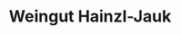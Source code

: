 ---
title: "Weingut Hainzl-Jauk"
url: /frauental-an-der-lassnitz/weingut-hainzl-jauk/
shop: Feinkost
---